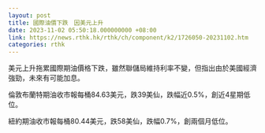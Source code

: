 ```yaml
---
layout: post
title: 國際油價下跌　因美元上升
date: 2023-11-02 05:50:18.000000000 +08:00
link: https://news.rthk.hk/rthk/ch/component/k2/1726050-20231102.htm
categories: rthk
---
```


美元上升拖累國際期油價格下跌，雖然聯儲局維持利率不變，但指出由於美國經濟強勁，未來有可能加息。

倫敦布蘭特期油收市報每桶84.63美元，跌39美仙，跌幅近0.5%，創近4星期低位。

紐約期油收市報每桶80.44美元，跌58美仙，跌幅0.7%，創兩個月低位。
